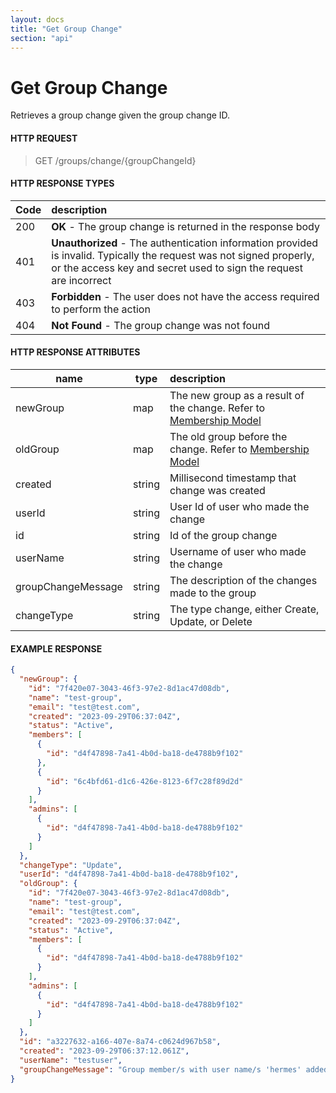 ```yaml
---
layout: docs
title: "Get Group Change"
section: "api"
---
```


# Get Group Change

Retrieves a group change given the group change ID.

#### HTTP REQUEST

> GET /groups/change/{groupChangeId}

#### HTTP RESPONSE TYPES

Code          | description |
 ------------ | :---------- |
200           | **OK** - The group change is returned in the response body
401           | **Unauthorized** - The authentication information provided is invalid.  Typically the request was not signed properly, or the access key and secret used to sign the request are incorrect |
403           | **Forbidden** - The user does not have the access required to perform the action |
404           | **Not Found** - The group change was not found |

#### HTTP RESPONSE ATTRIBUTES

name                | type          | description |
 -----------------  | ------------- | :---------- |
newGroup            | map           | The new group as a result of the change. Refer to [Membership Model](membership-model.html) |
oldGroup            | map           | The old group before the change. Refer to [Membership Model](membership-model.html) |
created             | string        | Millisecond timestamp that change was created
userId              | string        | User Id of user who made the change |
id                  | string        | Id of the group change |
userName            | string        | Username of user who made the change |
groupChangeMessage  | string        | The description of the changes made to the group |
changeType          | string        | The type change, either Create, Update, or Delete |

#### EXAMPLE RESPONSE

```json
{
  "newGroup": {
    "id": "7f420e07-3043-46f3-97e2-8d1ac47d08db",
    "name": "test-group",
    "email": "test@test.com",
    "created": "2023-09-29T06:37:04Z",
    "status": "Active",
    "members": [
      {
        "id": "d4f47898-7a41-4b0d-ba18-de4788b9f102"
      },
      {
        "id": "6c4bfd61-d1c6-426e-8123-6f7c28f89d2d"
      }
    ],
    "admins": [
      {
        "id": "d4f47898-7a41-4b0d-ba18-de4788b9f102"
      }
    ]
  },
  "changeType": "Update",
  "userId": "d4f47898-7a41-4b0d-ba18-de4788b9f102",
  "oldGroup": {
    "id": "7f420e07-3043-46f3-97e2-8d1ac47d08db",
    "name": "test-group",
    "email": "test@test.com",
    "created": "2023-09-29T06:37:04Z",
    "status": "Active",
    "members": [
      {
        "id": "d4f47898-7a41-4b0d-ba18-de4788b9f102"
      }
    ],
    "admins": [
      {
        "id": "d4f47898-7a41-4b0d-ba18-de4788b9f102"
      }
    ]
  },
  "id": "a3227632-a166-407e-8a74-c0624d967b58",
  "created": "2023-09-29T06:37:12.061Z",
  "userName": "testuser",
  "groupChangeMessage": "Group member/s with user name/s 'hermes' added."
}
```
